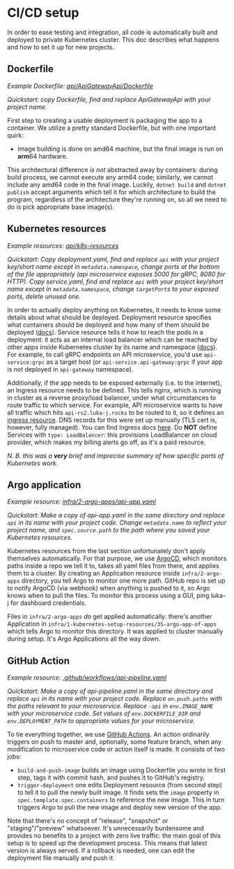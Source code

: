 # CI/CD setup
In order to ease testing and integration, all code is automatically built and deployed to private Kubernetes cluster. This doc describes what happens and how to set it up for new projects.

## Dockerfile
_Example Dockerfile: [api/ApiGatewayApi/Dockerfile](https://github.com/luka-j/matf-rs2-api-gateway/blob/master/api/ApiGatewayApi/Dockerfile)_

_Quickstart: copy Dockerfile, find and replace ApiGatewayApi with your project name._

First step to creating a usable deployment is packaging the app to a container. We utilize a pretty standard Dockerfile, but with one important quirk:
- Image building is done on amd64 machine, but the final image is run on **arm**64 hardware. 

This architectural difference _is not_ abstracted away by containers: during build process, we cannot execute any arm64 code; similarly, we cannot include any amd64 code in the final image. Luckily, `dotnet build` and `dotnet publish` accept arguments which tell it for which architecture to build the program, regardless of the architecture they're running on, so all we need to do is pick appropriate base image(s).

## Kubernetes resources
_Example resources: [api/k8s-resources](https://github.com/luka-j/matf-rs2-api-gateway/tree/master/api/k8s-resources)_

_Quickstart: Copy deployment.yaml, find and replace `api` with your project key/short name except in `metadata.namespace`, change ports at the bottom of the file appropriately (api microservice exposes 5000 for gRPC, 8080 for HTTP). Copy service.yaml, find and replace `api` with your project key/short name except in `metadata.namespace`, change `targetPort`s to your exposed ports, delete unused one._

In order to actually deploy anything on Kubernetes, it needs to know some details about what should be deployed. Deployment resource specifies what containers should be deployed and how many of them should be deployed ([docs](https://kubernetes.io/docs/concepts/workloads/controllers/deployment/)). Service resource tells it how to reach the pods in a deployment: it acts as an internal load balancer which can be reached by other apps inside Kubernetes cluster by its name and namespace ([docs](https://kubernetes.io/docs/concepts/services-networking/service/)). For example, to call gRPC endpoints on API microservice, you'd use `api-service:grpc` as a target host (or `api-service.api-gateway:grpc` if your app is not deployed in `api-gateway` namespace). 

Additionally, if the app needs to be exposed externally (i.e. to the internet), an Ingress resource needs to be defined. This tells nginx, which is running in cluster as a reverse proxy/load balancer, under what circumstances to route traffic to which service. For example, API microservice wants to have all traffic which hits `api-rs2.luka-j.rocks` to be routed to it, so it defines an [ingress resource](https://github.com/luka-j/matf-rs2-api-gateway/blob/master/api/k8s-resources/ingress.yaml). DNS records for this were set up manually (TLS cert is, however, fully managed). You can find Ingress docs [here](https://kubernetes.io/docs/concepts/services-networking/ingress/). Do **NOT** define Services with `type: LoadBalancer`: this provisions LoadBalancer on cloud provider, which makes my billing alerts go off, as it's a paid resource. 

_N. B. this was a **very** brief and imprecise summary of how specific parts of Kubernetes work._

## Argo application
_Example resource: [infra/2-argo-apps/api-app.yaml](https://github.com/luka-j/matf-rs2-api-gateway/blob/master/infra/2-argo-apps/api-app.yaml)_

_Quickstart: Make a copy of api-app.yaml in the same directory and replace `api` in its name with your project code. Change `metadata.name` to reflect your project name, and `spec.source.path` to the path where you saved your Kubernetes resources._

Kubernetes resources from the last section unfortunately don't apply themselves automatically. For that purpose, we use [ArgoCD](https://argoproj.github.io/cd/), which monitors paths inside a repo we tell it to, takes all yaml files from there, and applies them to a cluster. By creating an Application resource inside `infra/2-argo-apps` directory, you tell Argo to monitor one more path. GitHub repo is set up to notify ArgoCD (via webhook) when anything is pushed to it, so Argo knows when to pull the files. To monitor this process using a GUI, ping luka-j for dashboard credentials.

Files in `infra/2-argo-apps` _do_ get applied automatically: there's another Application in `infra/1-kubernetes-setup-resources/35-argo-app-of-apps` which tells Argo to monitor this directory. It was applied to cluster manually during setup. It's Argo Applications all the way down.

## GitHub Action
_Example resource: [.github/workflows/api-pipeline.yaml](https://github.com/luka-j/matf-rs2-api-gateway/blob/master/.github/workflows/api-pipeline.yaml)_

_Quickstart: Make a copy of api-pipeline.yaml in the same directory and replace `api` in its name with your project code. Replace `on.push.paths` with the paths relevant to your microservice. Replace `-api` in `env.IMAGE_NAME` with your microservice code. Set values of `env.DOCKERFILE_DIR` and `env.DEPLOYMENT_PATH` to appropriate values for your microservice._ 

To tie everything together, we use [GitHub Actions](https://docs.github.com/en/actions). An action ordinarily triggers on push to master and, optionally, some feature branch, when any modification to microservice code or action itself is made. It consists of two jobs: 
- `build-and-push-image` builds an image using Dockerfile you wrote in first step, tags it with commit hash, and pushes it to GitHub's registry.
- `trigger-deployment` one edits Deployment resource (from second step) to tell it to pull the newly built image. It finds sets the `image` property in `spec.template.spec.containers` to reference the new image. This in turn triggers Argo to pull the new image and deploy new version of the app.

Note that there's no concept of "release", "snapshot" or "staging"/"preview" whatsoever. It's unnecessarily burdensome and provides no benefits to a project with zero live traffic: the main goal of this setup is to speed up the development process. This means that latest version is always served. If a rollback is needed, one can edit the deployment file manually and push it.
